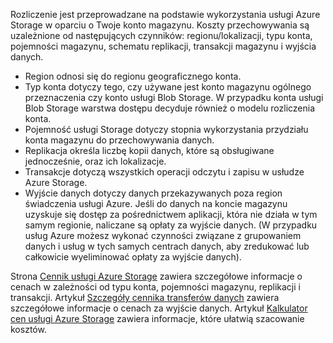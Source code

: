 Rozliczenie jest przeprowadzane na podstawie wykorzystania usługi Azure Storage w oparciu o Twoje konto magazynu. Koszty przechowywania są uzależnione od następujących czynników: regionu/lokalizacji, typu konta, pojemności magazynu, schematu replikacji, transakcji magazynu i wyjścia danych.

- Region odnosi się do regionu geograficznego konta.
- Typ konta dotyczy tego, czy używane jest konto magazynu ogólnego przeznaczenia czy konto usługi Blob Storage. W przypadku konta usługi Blob Storage warstwa dostępu decyduje również o modelu rozliczenia konta.
- Pojemność usługi Storage dotyczy stopnia wykorzystania przydziału konta magazynu do przechowywania danych.
- Replikacja określa liczbę kopii danych, które są obsługiwane jednocześnie, oraz ich lokalizacje.
- Transakcje dotyczą wszystkich operacji odczytu i zapisu w usłudze Azure Storage.
- Wyjście danych dotyczy danych przekazywanych poza region świadczenia usługi Azure. Jeśli do danych na koncie magazynu uzyskuje się dostęp za pośrednictwem aplikacji, która nie działa w tym samym regionie, naliczane są opłaty za wyjście danych. (W przypadku usług Azure możesz wykonać czynności związane z grupowaniem danych i usług w tych samych centrach danych, aby zredukować lub całkowicie wyeliminować opłaty za wyjście danych).

Strona [Cennik usługi Azure Storage](https://azure.microsoft.com/pricing/details/storage/) zawiera szczegółowe informacje o cenach w zależności od typu konta, pojemności magazynu, replikacji i transakcji. Artykuł [Szczegóły cennika transferów danych](https://azure.microsoft.com/pricing/details/data-transfers/) zawiera szczegółowe informacje o cenach za wyjście danych. Artykuł [Kalkulator cen usługi Azure Storage](https://azure.microsoft.com/pricing/calculator/?scenario=data-management) zawiera informacje, które ułatwią szacowanie kosztów.


<!--HONumber=Sep16_HO3-->


